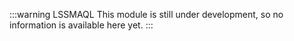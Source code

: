:::warning LSSMAQL
This module is still under development, so no information is available here yet.
:::